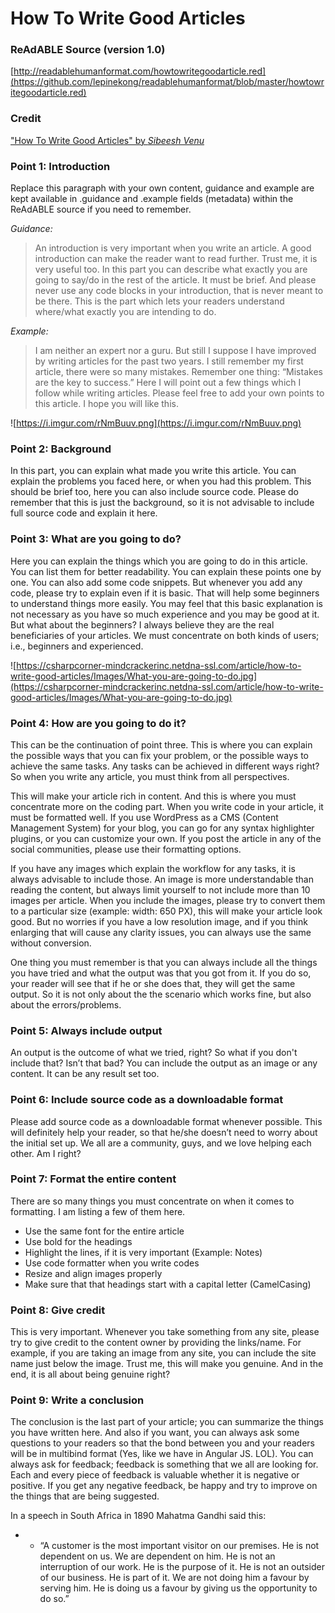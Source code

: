 
# How To Write Good Articles


### ReAdABLE Source (version 1.0)

[http://readablehumanformat.com/howtowritegoodarticle.red](https://github.com/lepinekong/readablehumanformat/blob/master/howtowritegoodarticle.red)


### Credit


["How To Write Good Articles" by *Sibeesh Venu*](https://www.c-sharpcorner.com/article/how-to-write-good-articles/)


### Point 1: Introduction


Replace this paragraph with your own content, guidance and example are kept available in .guidance and .example fields (metadata) within the ReAdABLE source if you need to remember.

*Guidance:*

>An introduction is very important when you write an article. A good introduction can make the reader want to read further. Trust me, it is very useful too. In this part you can describe what exactly you are going to say/do in the rest of the article. It must be brief. And please never use any code blocks in your introduction, that is never meant to be there. This is the part which lets your readers understand where/what exactly you are intending to do.  

*Example:*

>I am neither an expert nor a guru. But still I suppose I have improved by writing articles for the past two years. I still remember my first article, there were so many mistakes. Remember one thing: “Mistakes are the key to success.” Here I will point out a few things which I follow while writing articles. Please feel free to add your own points to this article. I hope you will like this.


![https://i.imgur.com/rNmBuuv.png](https://i.imgur.com/rNmBuuv.png)
                    

### Point 2: Background


In this part, you can explain what made you write this article. You can explain the problems you faced here, or when you had this problem. This should be brief too, here you can also include source code. Please do remember that this is just the background, so it is not advisable to include full source code and explain it here.


### Point 3: What are you going to do?


Here you can explain the things which you are going to do in this article. You can list them for better readability. You can explain these points one by one. You can also add some code snippets. But whenever you add any code, please try to explain even if it is basic. That will help some beginners to understand things more easily. You may feel that this basic explanation is not necessary as you have so much experience and you may be good at it. But what about the beginners? I always believe they are the real beneficiaries of your articles. We must concentrate on both kinds of users; i.e., beginners and experienced.

![https://csharpcorner-mindcrackerinc.netdna-ssl.com/article/how-to-write-good-articles/Images/What-you-are-going-to-do.jpg](https://csharpcorner-mindcrackerinc.netdna-ssl.com/article/how-to-write-good-articles/Images/What-you-are-going-to-do.jpg)
                    

### Point 4: How are you going to do it?


This can be the continuation of point three. This is where you can explain the possible ways that you can fix your problem, or the possible ways to achieve the same tasks. Any tasks can be achieved in different ways right? So when you write any article, you must think from all perspectives.

This will make your article rich in content. And this is where you must concentrate more on the coding part. When you write code in your article, it must be formatted well. If you use WordPress as a CMS (Content Management System) for your blog, you can go for any syntax highlighter plugins, or you can customize your own. If you post the article in any of the social communities, please use their formatting options.

If you have any images which explain the workflow for any tasks, it is always advisable to include those. An image is more understandable than reading the content, but always limit yourself to not include more than 10 images per article. When you include the images, please try to convert them to a particular size (example: width: 650 PX), this will make your article look good. But no worries if you have a low resolution image, and if you think enlarging that will cause any clarity issues, you can always use the same without conversion.

One thing you must remember is that you can always include all the things you have tried and what the output was that you got from it. If you do so, your reader will see that if he or she does that, they will get the same output. So it is not only about the the scenario which works fine, but also about the errors/problems.


### Point 5: Always include output


An output is the outcome of what we tried, right? So what if you don't include that? Isn’t that bad? You can include the output as an image or any content. It can be any result set too.


### Point 6: Include source code as a downloadable format


Please add source code as a downloadable format whenever possible. This will definitely help your reader, so that he/she doesn’t need to worry about the initial set up. We all are a community, guys, and we love helping each other. Am I right?


### Point 7: Format the entire content


There are so many things you must concentrate on when it comes to formatting. I am listing a few of them here.

- Use the same font for the entire article
- Use bold for the headings
- Highlight the lines, if it is very important (Example: Notes)
- Use code formatter when you write codes
- Resize and align images properly
- Make sure that that headings start with a capital letter (CamelCasing)


### Point 8: Give credit


This is very important. Whenever you take something from any site, please try to give credit to the content owner by providing the links/name. For example, if you are taking an image from any site, you can include the site name just below the image. Trust me, this will make you genuine. And in the end, it is all about being genuine right?


### Point 9: Write a conclusion


The conclusion is the last part of your article; you can summarize the things you have written here. And also if you want, you can always ask some questions to your readers so that the bond between you and your readers will be in multibind format (Yes, like we have in Angular JS. LOL). You can always ask for feedback; feedback is something that we all are looking for. Each and every piece of feedback is valuable whether it is negative or positive. If you get any negative feedback, be happy and try to improve on the things that are being suggested.

In a speech in South Africa in 1890 Mahatma Gandhi said this:

* * “A customer is the most important visitor on our premises. He is not dependent on us. We are dependent on him. He is not an interruption of our work. He is the purpose of it. He is not an outsider of our business. He is part of it. We are not doing him a favour by serving him. He is doing us a favour by giving us the opportunity to do so.”

